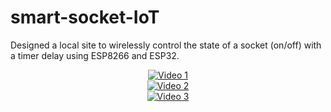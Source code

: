 # smart-socket-IoT

Designed a local site to wirelessly control the state of a socket (on/off) with a timer delay using ESP8266 and ESP32. 

<div align="center">
    <a href="https://github.com/ameer-alwadiya/real-time-accelerometer/assets/127532790/f8f102bf-555e-4581-8519-48cc36a62e6d">
        <img src="https://github.com/ameer-alwadiya/real-time-accelerometer/assets/127532790/f8f102bf-555e-4581-8519-48cc36a62e6d" alt="Video 1" />
    </a>
</div>

<div align="center">
    <a href="https://github.com/ameer-alwadiya/real-time-accelerometer/assets/127532790/8a05110f-ce6f-44f8-b409-70b19a565b95">
        <img src="https://github.com/ameer-alwadiya/real-time-accelerometer/assets/127532790/8a05110f-ce6f-44f8-b409-70b19a565b95" alt="Video 2" />
    </a>
</div>

<div align="center">
    <a href="https://github.com/ameer-alwadiya/smart-socket-IoT/assets/127532790/6026f290-3963-4f61-853b-9ac8a52b5763">
        <img src="https://github.com/ameer-alwadiya/smart-socket-IoT/assets/127532790/6026f290-3963-4f61-853b-9ac8a52b5763" alt="Video 3" />
    </a>
</div>
